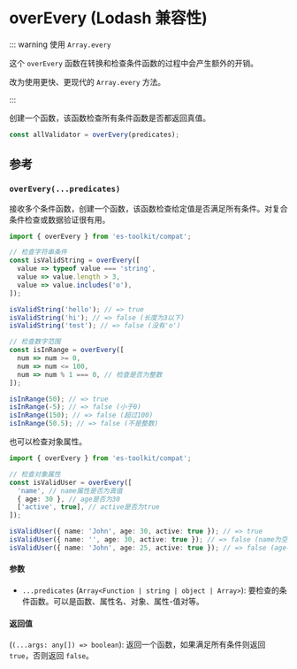 # overEvery (Lodash 兼容性)

::: warning 使用 `Array.every`

这个 `overEvery` 函数在转换和检查条件函数的过程中会产生额外的开销。

改为使用更快、更现代的 `Array.every` 方法。

:::

创建一个函数，该函数检查所有条件函数是否都返回真值。

```typescript
const allValidator = overEvery(predicates);
```

## 参考

### `overEvery(...predicates)`

接收多个条件函数，创建一个函数，该函数检查给定值是否满足所有条件。对复合条件检查或数据验证很有用。

```typescript
import { overEvery } from 'es-toolkit/compat';

// 检查字符串条件
const isValidString = overEvery([
  value => typeof value === 'string',
  value => value.length > 3,
  value => value.includes('o'),
]);

isValidString('hello'); // => true
isValidString('hi'); // => false (长度为3以下)
isValidString('test'); // => false (没有'o')

// 检查数字范围
const isInRange = overEvery([
  num => num >= 0,
  num => num <= 100,
  num => num % 1 === 0, // 检查是否为整数
]);

isInRange(50); // => true
isInRange(-5); // => false (小于0)
isInRange(150); // => false (超过100)
isInRange(50.5); // => false (不是整数)
```

也可以检查对象属性。

```typescript
import { overEvery } from 'es-toolkit/compat';

// 检查对象属性
const isValidUser = overEvery([
  'name', // name属性是否为真值
  { age: 30 }, // age是否为30
  ['active', true], // active是否为true
]);

isValidUser({ name: 'John', age: 30, active: true }); // => true
isValidUser({ name: '', age: 30, active: true }); // => false (name为空字符串)
isValidUser({ name: 'John', age: 25, active: true }); // => false (age不同)
```

#### 参数

- `...predicates` (`Array<Function | string | object | Array>`): 要检查的条件函数。可以是函数、属性名、对象、属性-值对等。

#### 返回值

(`(...args: any[]) => boolean`): 返回一个函数，如果满足所有条件则返回 `true`，否则返回 `false`。
